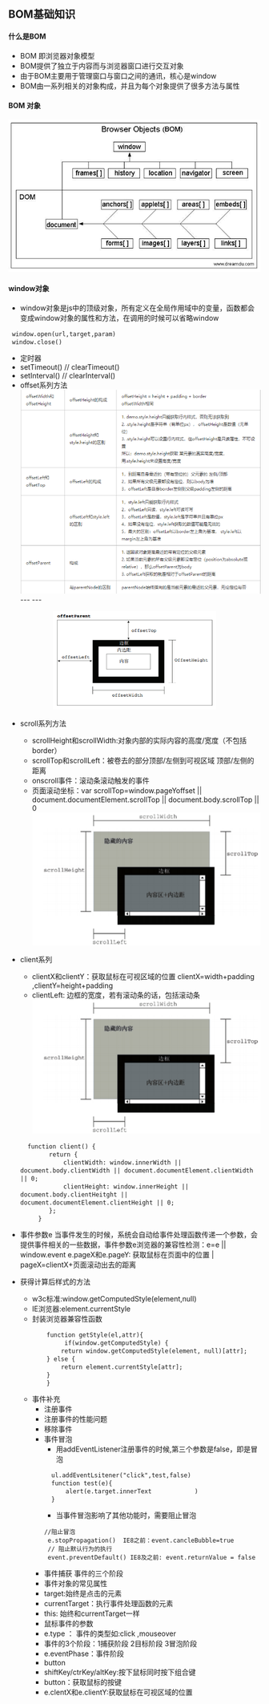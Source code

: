 ## BOM基础知识
 #### 什么是BOM
   - BOM 即浏览器对象模型
   - BOM提供了独立于内容而与浏览器窗口进行交互对象
   - 由于BOM主要用于管理窗口与窗口之间的通讯，核心是window
   - BOM由一系列相关的对象构成，并且为每个对象提供了很多方法与属性

#### BOM 对象
 <div align="center">
  <img src="imgs/Dom1.jpg"  alt="CSDN图标" />
 </div>

#### window对象
  - window对象是js中的顶级对象，所有定义在全局作用域中的变量，函数都会变成window对象的属性和方法，在调用的时候可以省略window
  ```
   window.open(url,target,param)
   window.close()
  ```
  - 定时器
  - setTimeout() // clearTimeout()
  - setInterval() // clearInterval()
  - offset系列方法
    <div align="center">
      <img src="imgs/DOM2.png"  alt="CSDN图标" />
    </div>
    ---
    ---  
   <div align="center">
      <img src="imgs/dom3.png"  alt="CSDN图标" />
    </div>
    
  - scroll系列方法
    - scrollHeight和scrollWidth:对象内部的实际内容的高度/宽度（不包括border）
    - scrollTop和scrollLeft：被卷去的部分顶部/左侧到可视区域 顶部/左侧的距离
    - onscroll事件：滚动条滚动触发的事件
    - 页面滚动坐标：var scrollTop=window.pageYoffset || document.documentElement.scrollTop || document.body.scrollTop || 0
      <div align="center">
        <img src="imgs/dom4.png"  alt="CSDN图标" />
       </div>

 - client系列
   - clientX和clientY：获取鼠标在可视区域的位置 clientX=width+padding ,clientY=height+padding
   - clientLeft: 边框的宽度，若有滚动条的话，包括滚动条
     <div align="center">
      <img src="imgs/dom4.png"  alt="CSDN图标" />
     </div>
    ```
      function client() {
            return {
                clientWidth: window.innerWidth || document.body.clientWidth || document.documentElement.clientWidth || 0;
                clientHeight: window.innerHeight || document.body.clientHeitght || document.documentElement.clientHeight || 0;
            };
         }
    ```
- 事件参数e
  当事件发生的时候，系统会自动给事件处理函数传递一个参数，会提供事件相关的一些数据，事件参数e浏览器的兼容性检测：e=e || window.event
  e.pageX和e.pageY: 获取鼠标在页面中的位置 | pageX=clientX+页面滚动出去的距离

- 获得计算后样式的方法
  - w3c标准:window.getComputedStyle(element,null)
  - IE浏览器:element.currentStyle
  - 封装浏览器兼容性函数
    ```
        function getStyle(el,attr){
             if(window.getComputedStyle) {
            return window.getComputedStyle(element, null)[attr];
        } else {
            return element.currentStyle[attr];
        }
        }
    ```
  - 事件补充
    - 注册事件
    - 注册事件的性能问题
    - 移除事件
    - 事件冒泡
      - 用addEventListener注册事件的时候,第三个参数是false，即是冒泡
      ```
        ul.addEventLsitener("click",test,false)
        function test(e){
            alert(e.target.innerText            )
        }
      ```
      - 当事件冒泡影响了其他功能时，需要阻止冒泡
      ```
      //阻止冒泡
       e.stopPropagation()  IE8之前：event.cancleBubble=true
       // 阻止默认行为的执行
       event.preventDefault() IE8及之前: event.returnValue = false
      ```
    - 事件捕获 事件的三个阶段
    - 事件对象的常见属性
     - target:始终是点击的元素
     - currentTarget：执行事件处理函数的元素
     - this: 始终和currentTarget一样
    - 鼠标事件的参数
     - e.type ： 事件的类型如:click ,mouseover
     - 事件的3个阶段：1捕获阶段 2目标阶段 3冒泡阶段
     - e.eventPhase：事件阶段
     - button
     - shiftKey/ctrKey/altKey:按下鼠标同时按下组合键
     - button：获取鼠标的按键
     - e.clentX和e.clientY:获取鼠标在可视区域的位置
